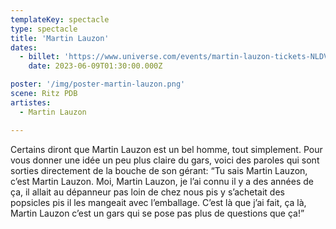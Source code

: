 ```yaml
---
templateKey: spectacle
type: spectacle
title: 'Martin Lauzon'
dates: 
  - billet: 'https://www.universe.com/events/martin-lauzon-tickets-NLDV04'
    date: 2023-06-09T01:30:00.000Z

poster: '/img/poster-martin-lauzon.png'
scene: Ritz PDB
artistes:
  - Martin Lauzon

---
```

Certains diront que Martin Lauzon est un bel homme, tout simplement. Pour vous donner une idée un peu plus claire du gars, voici des paroles qui sont sorties directement de la bouche de son gérant: “Tu sais Martin Lauzon, c’est Martin Lauzon. Moi, Martin Lauzon, je l’ai connu il y a des années de ça, il allait au dépanneur pas loin de chez nous pis y s’achetait des popsicles pis il les mangeait avec l’emballage. C’est là que j’ai fait, ça là, Martin Lauzon c’est un gars qui se pose pas plus de questions que ça!”
